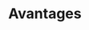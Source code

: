 ---
draft: false
layout: blocks
title: Avantages
url: /avantages
image:
  src: /images/uploads/illu-business-plan.svg
hero:
  title: Les avantages de Lawyerify
blocks:
  - type: editorial
    direction: rtl
    title: Un CMS orienté métier
    text: >-
     Grâce à son espace administration dédié aux cabinets d’avocats, la mise à jour de contenu est grandement facilité.

     Que vous aillez des associés, collaborateurs, jurites…
    cta: 
      text: En savoir plus sur le CMS Lawyerify
      url: /avantages/cms-oriente-metier
    image:
      src: /images/uploads/illu-website.svg
  - type: editorial
    direction: ltr
    title: Sécurité maximale
    text: >-
     Les sites web Lawyerify sont sécurisés, parce que ces sites utilisent la technologie Jamstack, il n'y a donc pas de langage serveur, ni de base de données, donc aucun risque de hacking par la couche applicative.
    cta: 
      text: En savoir plus sur la sécurité
      url: /avantages/securite-maximale
    image:
      src: /images/uploads/illu-password.svg
  - type: editorial
    direction: rtl
    title: Performance optimale grâce à un site web éco-conçu
    text: >-
     L’éco-conception est un des enjeux des prochaines années, nous vous expliquons pourquoi cette façon de concevoir permet d’avoir des sites web performant et ultra rapide.
    cta: 
      text: En savoir plus sur l’éco-conception
      url: /avantages/eco-conception
    image:
      src: /images/uploads/illu-settings.svg
  - type: editorial
    direction: ltr
    title: Accessible à tous
    text: >-
     L’accessibilité numérique consiste à rendre les services en ligne accessibles aux personnes en situation de handicap. La direction interministérielle du numérique ([DINUM](https://www.numerique.gouv.fr/dinum/)) édite le référentiel général d’amélioration de l’accessibilité ([RGAA](https://www.numerique.gouv.fr/publications/rgaa-accessibilite/)) ce à quoi Lawyerify respecte au plus près.
    cta: 
      text: En savoir plus sur l’accessibilité
      url: /avantages/accessible-a-tous
    image:
      src: /images/uploads/illu-project.svg
---